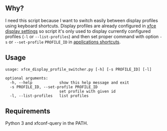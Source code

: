 Why?
---

I need this script because I want to switch easily between display profiles using keyboard shortcuts. Display profiles are already configured in [xfce display settings](https://docs.xfce.org/xfce/xfce4-settings/display) so script it's only used to display currently configured profiles (`-l` or `--list-profiles`) and then set proper command with option `-s` or `--set-profile` `PROFILE_ID` in [applications shortcuts](https://docs.xfce.org/xfce/xfce4-settings/keyboard). 

Usage
-----

```
usage: xfce_display_profile_switcher.py [-h] [-s PROFILE_ID] [-l]

optional arguments:
  -h, --help            show this help message and exit
  -s PROFILE_ID, --set-profile PROFILE_ID
                        set profile with given id
  -l, --list-profiles   list profiles
```

Requirements
------------

Python 3 and xfconf-query in the PATH.
